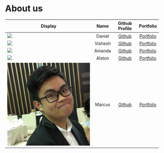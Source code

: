 # About us

Display | Name | Github Profile | Portfolio 
--------|:----:|:--------------:|:---------:
![](https://via.placeholder.com/100.png?text=Photo) | Daniel | [Github](https://github.com/daniellimws) | [Portfolio](docs/team/johndoe.md)
![](https://via.placeholder.com/100.png?text=Photo) | Vishesh | [Github](https://github.com/wish2023) | [Portfolio](docs/team/johndoe.md)
![](https://via.placeholder.com/100.png?text=Photo) | Amanda | [Github](https://github.com/amanda-chua) | [Portfolio](docs/team/johndoe.md)
![](https://via.placeholder.com/100.png?text=Photo) | Alston | [Github](https://github.com/alstontham) | [Portfolio](docs/team/johndoe.md)
![](docs/team/marcus-cheong.jpg) | Marcus | [Github](https://github.com/Kafcis) | [Portfolio](docs/team/marcus-cheong.md)

